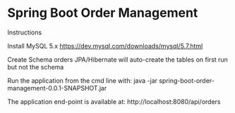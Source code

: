 # Spring Boot Order Management

Instructions

Install MySQL 5.x
https://dev.mysql.com/downloads/mysql/5.7.html

Create Schema orders
JPA/Hibernate will auto-create the tables on first run but not the schema

Run the application from the cmd line with:
java -jar spring-boot-order-management-0.0.1-SNAPSHOT.jar

The application end-point is available at:
http://localhost:8080/api/orders

